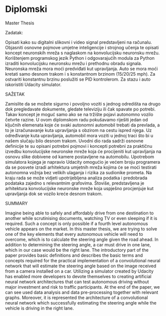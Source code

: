 # Diplomski
Master Thesis

Zadatak: 	

Opisati kako su digitalni slikovni i video signal predstavljeni na računalu. Objasniti osnovne pojmove umjetne inteligencije i strojnog učenja te opisati koncept neuronskih mreža s naglaskom na konvolucijsku neuronsku mrežu. Korištenjem programskog jezik Python i odgovarajućih modula za Python izraditi konvolucijsku neuronsku mrežu i prethodnu obradu signala. Neuronska mreža mora moći predviđati kut upravljanja. Auto se mora moći kretati samo desnom trakom i s konstantnom brzinom (15/20/25 mph). Za ostvariti konstantnu brzinu poslužiti se PID kontrolerom. Za stazu i auto iskoristiti Udacity simulator. 

SAŽETAK

Zamislite da se možete sigurno i povoljno voziti s jednog odredišta na drugo dok pregledavate dokumente, gledate televiziju ili čak spavate po potrebi. Takav koncept je moguć samo ako se na  tržište pojavi autonomno vozilo četvrte razine. U ovom diplomskom radu pokušavamo riješiti jedan od ključnih elemenata koje će svaki autonomni automobil trebati da prevlada, a to je izračunavanje kuta upravljanja s obzirom na cestu ispred njega. Uz određivanje kuta upravljanja, automobil mora voziti u jednoj traci što bi u našem slučaju bilo desnom trakom. Uvodni dio rada sadrži osnovne definicije te su opisani potrebni pojmovi i koncepti potrebni za praktičnu izvedbu konvolucijske neuronske mreže koja će procijeniti kut upravljanja na osnovu slike dobivene od kamere postavljene na automobilu. Upotrebom simulatora kojega je napravio Udacity omogućio je većem broju programera da se posvete izradi arhitektura umjetnih mreža kojima će se moći testirati autonomna vožnja bez velikih ulaganja i rizika za sudionike prometa. Na kraju rada se može vidjeti upotrijebljena analiza podatka i predobrada podataka zajedno s relevantnim grafovima. Štoviše, predstavljena je arhitektura konvolucijske neuronske mreže koja uspješno procjenjuje kut upravljanja dok se vozilo kreće desnom trakom.

SUMMARY

Imagine being able to safely and affordably drive from one destination to another while scrutinising documents, watching TV or even sleeping if it is required. Such a concept is only possible if a fourth level autonomous vehicle appears on the market. In this master thesis, we are trying to solve one of the key elements that every autonomous vehicle will need to overcome, which is to calculate the steering angle given the road ahead. In addition to determining the steering angle, a car must drive in one lane, which in our case would be the right lane. The introductory part of the paper provides basic definitions and describes the basic terms and concepts required for the practical implementation of a convolutional neural network that will estimate the steering angle based on the image received from a camera installed on a car. Utilizing a simulator created by Udacity has enabled more developers to devote themselves to creating artificial neural network architectures that can test autonomous driving without major investment and risk to traffic participants. At the end of the paper, we can see used data analysis and data pre-processing together with relevant graphs. Moreover, it is represented the architecture of a convolutional neural network which successfully estimating the steering angle while the vehicle is driving in the right lane.
